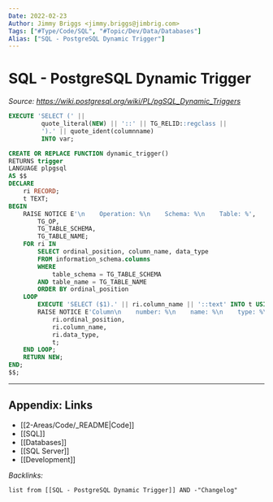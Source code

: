 ```yaml
---
Date: 2022-02-23
Author: Jimmy Briggs <jimmy.briggs@jimbrig.com>
Tags: ["#Type/Code/SQL", "#Topic/Dev/Data/Databases"]
Alias: ["SQL - PostgreSQL Dynamic Trigger"]
---
```


# SQL - PostgreSQL Dynamic Trigger

*Source: https://wiki.postgresql.org/wiki/PL/pgSQL_Dynamic_Triggers*

```SQL
EXECUTE 'SELECT (' ||
         quote_literal(NEW) || '::' || TG_RELID::regclass ||
         ').' || quote_ident(columnname)
         INTO var;
```

```SQL
CREATE OR REPLACE FUNCTION dynamic_trigger()
RETURNS trigger
LANGUAGE plpgsql
AS $$
DECLARE
    ri RECORD;
    t TEXT;
BEGIN
    RAISE NOTICE E'\n    Operation: %\n    Schema: %\n    Table: %',
        TG_OP,
        TG_TABLE_SCHEMA,
        TG_TABLE_NAME;
    FOR ri IN
        SELECT ordinal_position, column_name, data_type
        FROM information_schema.columns
        WHERE
            table_schema = TG_TABLE_SCHEMA
        AND table_name = TG_TABLE_NAME
        ORDER BY ordinal_position
    LOOP
        EXECUTE 'SELECT ($1).' || ri.column_name || '::text' INTO t USING NEW;
        RAISE NOTICE E'Column\n    number: %\n    name: %\n    type: %\n    value: %.',
            ri.ordinal_position,
            ri.column_name,
            ri.data_type,
            t;
    END LOOP;
    RETURN NEW;
END;
$$;
```
***

## Appendix: Links

- [[2-Areas/Code/_README|Code]]
- [[SQL]]
- [[Databases]]
- [[SQL Server]]
- [[Development]]

*Backlinks:*

```dataview
list from [[SQL - PostgreSQL Dynamic Trigger]] AND -"Changelog"
```